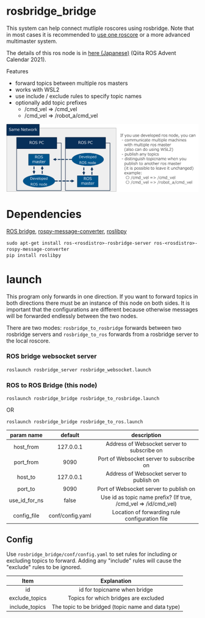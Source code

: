 # rosbridge_bridge
This system can help connect mutliple roscores using rosbridge. Note that in most cases it is recommended to [use one roscore](http://wiki.ros.org/ROS/Tutorials/MultipleMachines) or a more advanced 
multimaster system.

The details of this ros node is in [here (Japanese)](https://qiita.com/koichi_baseball/private/8d15a06d296c09908f5f) (Qiita ROS Advent Calendar 2021).  

Features
 - forward topics between multiple ros masters
 - works with WSL2
 - use include / exclude rules to specify topic names
 - optionally add topic prefixes
    * /cmd_vel => /cmd_vel
    * /cmd_vel => /robot_a/cmd_vel

![diagram.png](assets/diagram.png)

# Dependencies
[ROS bridge](http://wiki.ros.org/rosbridge_suite), [rospy-message-converter](http://wiki.ros.org/rospy_message_converter), [roslibpy](https://roslibpy.readthedocs.io/en/latest/)

```shell
sudo apt-get install ros-<rosdistro>-rosbridge-server ros-<rosdistro>-rospy-message-converter
pip install roslibpy
```

# launch
This program only forwards in one direction. If you want to forward topics in both directions there must be an instance of this node on both sides. 
It is important that the configurations are different because otherwise messages will be forwarded endlessly between the two nodes.


There are two modes: `rosbridge_to_rosbridge` forwards between two rosbridge servers and `rosbridge_to_ros` forwards from a rosbridge server to the local roscore.

### ROS bridge websocket server
```shell
roslaunch rosbridge_server rosbridge_websocket.launch
```

### ROS to ROS Bridge (this node)
```shell
roslaunch rosbridge_bridge rosbridge_to_rosbridge.launch
```

OR

```shell
roslaunch rosbridge_bridge rosbridge_to_ros.launch
```


| param name    | default          | description                                                     |
| :-:           | :-:              | :-:                                                             |
| host_from     | 127.0.0.1        | Address of Websocket server to subscribe on                     |
| port_from     | 9090             | Port of Websocket server to subscribe on                        |
| host_to       | 127.0.0.1        | Address of Websocket server to publish on                       |
| port_to       | 9090             | Port of Websocket server to publish on                          |
| use_id_for_ns | false            | Use id as topic name prefix? (If true, /cmd_vel => /id/cmd_vel) |
| config_file   | conf/config.yaml | Location of forwarding rule configuration file                  |

## Config
Use `rosbridge_bridge/conf/config.yaml` to set rules for including or excluding topics to forward. Adding any "include" rules will cause the "exclude" rules to be ignored.

| Item           | Explanation                                        |
| :-:            | :-:                                                |
| id             | id for topicname when bridge                       |
| exclude_topics | Topics for which bridges are excluded              |
| include_topics | The topic to be bridged (topic name and data type) |
